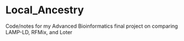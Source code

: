 # Local_Ancestry
Code/notes for my Advanced Bioinformatics final project on comparing LAMP-LD, RFMix, and Loter
